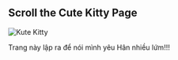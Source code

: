 <section class="container">
  <h1 id="heading" class="text-center">Scroll the Cute Kitty Page</h1>
  <img id="main-img" style="filter:url('#liquify')" src="https://images.unsplash.com/photo-1533738363-b7f9aef128ce?ixlib=rb-0.3.5&q=80&fm=jpg&crop=entropy&cs=tinysrgb&w=400&fit=max&ixid=eyJhcHBfaWQiOjE0NTg5fQ&s=6acf2daedc39851351fae6ab307ac52a" alt="Kute Kitty">
  <p>Trang này lập ra để nói mình yêu Hân nhiều lứm!!!</p>
